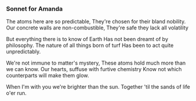 ### Sonnet for Amanda

The atoms here are so predictable,
They're chosen for their bland nobility.
Our concrete walls are non-combustible,
They're safe they lack all volatility

But everything there is to know of Earth
Has not been dreamt of by philosophy.
The nature of all things born of turf
Has been to act quite unpredictably.

We're not immune to matter's mystery,
These atoms hold much more than we can know.
Our hearts, suffuse with furtive chemistry
Know not which counterparts will make them glow.

When I'm with you we're brighter than the sun.
Together 'til the sands of life o'er run.
